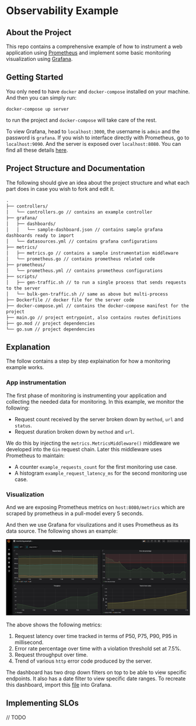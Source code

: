 # Observability Example

## About the Project
This repo contains a comprehensive example of how to instrument a web application using [Prometheus](https://prometheus.io/) and implement some basic monitoring visualization using [Grafana](https://grafana.com/).

## Getting Started
You only need to have `docker` and `docker-compose` installed on your machine. And then you can simply run:
```
docker-compose up server
```
to run the project and `docker-compose` will take care of the rest.

To view Grafana, head to `localhost:3000`, the username is `admin` and the password is `grafana`. If you wish to interface directly with Prometheus, go to `localhost:9090`. And the server is exposed over `localhost:8080`. You can find all these details [here](docker-compose.yml).

## Project Structure and Documentation
The following should give an idea about the project structure and what each part does in case you wish to fork and edit it.
```
.
├── controllers/
│   └── controllers.go // contains an example controller
├── grafana/
│   ├── dashboards/
│   │   └── sample-dashboard.json // contains sample grafana dashboards ready to import
│   └── datasources.yml // contains grafana configurations
├── metrics/
│   ├── metrics.go // contains a sample instrumentation middleware
│   └── prometheus.go // contains prometheus related code
├── prometheus/
│   └── prometheus.yml // contains prometheus configurations
├── scripts/
│   ├── gen-traffic.sh // to run a single process that sends requests to the server
│   └── bulk-gen-traffic.sh // same as above but multi-process
├── Dockerfile // docker file for the server code
├── docker-compose.yml // contains the docker-compose manifest for the project
├── main.go // project entrypoint, also contains routes definitions
├── go.mod // project dependencies
└── go.sum // project dependencies
```

## Explanation
The follow contains a step by step explaination for how a monitoring example works.

### App instrumentation
The first phase of monitoring is instrumenting your application and collecting the needed data for monitoring. In this example, we monitor the following:
- Request count received by the server broken down by `method`, `url` and `status`.
- Request duration broken down by `method` and `url`.

We do this by injecting the `metrics.MetricsMiddleware()` middleware we developed into the `Gin` request chain. Later this middleware uses Prometheus to maintain:
- A counter `example_requests_count` for the first monitoring use case.
- A histogram `example_request_latency_ms` for the second monitoring use case.

### Visualization

And we are exposing Prometheus metrics on `host:8080/metrics` which are scraped by prometheus in a pull-model every 5 seconds.

And then we use Grafana for visulizations and it uses Prometheus as its data source. The following shows an example:

![Sample Grafana Dashboard](docs/sample-monitoring-grafana-dashboard.png)

The above shows the following metrics:
1. Request latency over time tracked in terms of P50, P75, P90, P95 in millisecond.
2. Error rate percentage over time with a violation threshold set at 7.5%.
3. Request throughput over time.
4. Trend of various `http` error code produced by the server.

The dashboard has two drop down filters on top to be able to view specific endpoints. It also has a date filter to view specific date ranges. To recreate this dashboard, import this [file](grafana/dashboards/monitoring-example.json) into Grafana.

## Implementing SLOs

// TODO
